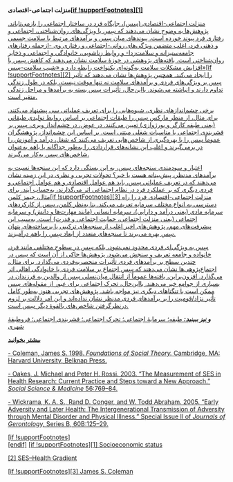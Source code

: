  **منزلت اجتماعی-اقتصادی[[if !supportFootnotes]**[1]**](#_ftn1)**

[منزلت اجتماعی-اقتصادی (سِس)، جایگاه فرد در ساختار اجتماعی را بازمی‌تاباند. پژوهش‌ها به وضوح نشان می‌دهند که سِس با ویژگی‌های روان‌شناختی، اجتماعی و رفتاری فرد پیوند خورده است. پیوندهای میان سِس و برآمدهای مرتبط با سلامت جسمی و ذهنی فرد، اغلب متضمن ویژگی‌های روانی-اجتماعی و رفتاری وی -ازجمله رفتارهای جامعه‌ستیزانه و سلامت‌زدا- و روابط زناشویی، خانوادگی و اجتماعی و ذخایر روان‌شناختی است. یافته‌های پژوهشی در حوزۀ سلامت نشان می‌دهند که کاهش سِس با افزایش مشکلات سلامت به‌گونه‌ای یکنواخت رابطه دارد و «شیب سلامت-سِس»](#_ftn1)[[if !supportFootnotes][2] را ایجاد می‌کند. همچنین پژوهش‌ها نشان می‌دهند که تأثیر سِس بر ویژگی‌های فردی و برآمدهای سلامت نه تنها موقت نیست، بلکه در طول زندگی تداوم دارند و انباشته می‌شوند. بااین‌حال، تأثیرات سِس بسته به برآمدها و مراحل زندگی متغیر است.](#_ftn2) 

 [برخی چشم‌اندازهای نظری، شیوه‌هایی را برای تعریف عملیاتی سی پیشنهاد می‌کنند. برای مثال، از منظر مارکس سِس را طبقات اجتماعی بر اساس روابط تولیدی طبقاتی (یعنی طبقه کارگر و بورژوازی) تعیین می‌کنند. در عوض، در چشم‌انداز وبری، سِس بر قشربندی اجتماعی یا مناسبات شغلی مبتنی است. بر اساس این چشم‌انداز، پژوهشگران عموماً سِس را با بهره‌گیری از شاخص‌هایی تعریف می‌کنند که شغل، درآمد و آموزش را در برمی‌گیرند و اغلب این نشانه‌های قراردادی را به‌طور جداگانه یا باهم به‌عنوان شاخص‌های سِس به‌کار می‌گیرند.](#_ftn2) 

[اعتبار و سودمندی سنجه‌های سِس، به این بستگی دارد که این سنجه‌ها نسبت به برآمدهای مدنظر، پیش‌بینانه هست یا خیر؟ تحولات تجربی و نظری در این زمینه نشان می‌دهند که در تعریف عملیاتی سِس، باید هم عوامل اقتصادی و هم عوامل اجتماعی و فردی دیگری که بر عملکرد فرد در نظام اجتماعی اثر می‌گذارند، به‌حساب آیند. برای مثال، جیمز کلمن](#_ftn2)[[if !supportFootnotes][3] منزلت اجتماعی-اقتصادی فرد را راه دسترسی به انواع مختلف سرمایه تعریف می‌کند. بنا به‌نظر کلمن، سِس از کارکردهای سرمایه مادی (یعنی درآمد و دارایی)، سرمایه انسانی (مانند مهارت‌ها و دانش) و سرمایه اجتماعی (یعنی منزلت اجتماعی، حمایت اجتماعی و قدرت) است. به‌سبب این پیشرفت‌های مهم، پژوهش‌های اخیر اغلب از سنجه‌های ترکیبی یا برساخته‌های پنهان سِس بهره می‌برند تا سنجه‌های متعدد از ابعاد سِس را باهم درآمیزند.](#_ftn3) 

 [سِس به ویژگی‌ای فردی محدود نمی‌شود، بلکه سِس در سطوح مختلفی مانند فرد، خانواده و جامعه تعریف و سنجش می‌شود. پژوهش‌ها حاکی از آن است که سِس در چندین سطح بر برآمدهای فردی تأثیرات منحصربه‌فردی می‌گذارد. برای مثال، اجتماع‌پژوهی‌ها نشان می‌دهند که سِس اجتماع بر سلامت فردی یا خانوادگی اهالی اثر می‌گذارد. افزون‌براین، یافته‌ها عموماً از انتقال میان‌نسلی سِس از والدین به فرزندان در بسیاری از جوامع خبر می‌دهند. بااین‌حال، تحرک اجتماعی برای عبور از مقوله‌های سِس ممکن است با تنگناهای دیگری نیز مواجه باشد. پژوهش‌های تجربی هنوز به‌طور کامل تأثیر نژاد/قومیت را بر برآمدهای فردی مدنظر‌ نشان نداده‌اند و این امر دلالت بر لزوم درنظرگرفتن شاخص‌های بالقوۀ دیگر سِس است.](#_ftn3)

[***و نیز ببینید:*** طبقه؛ سرمایۀ اجتماعی؛ تحرک اجتماعی؛ قشربندی اجتماعی؛ فروطبقۀ شهری](#_ftn3)

[**بیشتر بخوانید**](#_ftn3)

[- Coleman, James S. 1998. *Foundations of Social Theory.* Cambridge, MA: Harvard University, Belknap Press.](#_ftn3)

[- Oakes, J. Michael and Peter H. Rossi. 2003. “The Measurement of SES in Health Research: Current Practice and Steps toward a New Approach.” *Social Science & Medicine* 56:769–84.](#_ftn3)

[- Wickrama, K. A. S., Rand D. Conger, and W. Todd Abraham. 2005. “Early Adversity and Later Health: The Intergenerational Transmission of Adversity through Mental Disorder and Physical Illness.” Special Issue II of *Journals of Gerontology,* Series B, 60B:125–29.](#_ftn3)

  


[[if !supportFootnotes]  
[endif]](#_ftn3) [[if !supportFootnotes][1] Socioeconomic status](#_ftnref1)

[[2] SES–Health Gradient](#_ftnref2)

[[if !supportFootnotes][3] James S. Coleman](#_ftnref3)

 